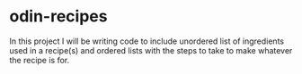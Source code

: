 # odin-recipes
In this project I will be writing code to include unordered list of ingredients used in a recipe(s) and ordered lists with the steps to take to make whatever the recipe is for.